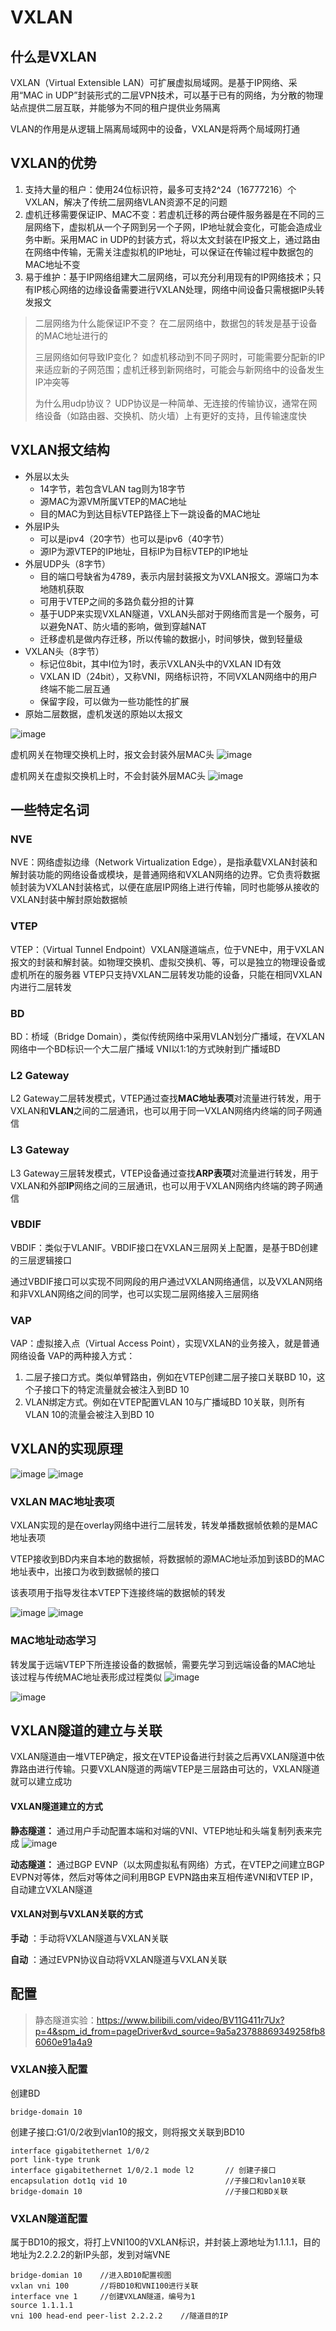 # VXLAN

## 什么是VXLAN
VXLAN（Virtual Extensible LAN）可扩展虚拟局域网。是基于IP网络、采用“MAC in UDP”封装形式的二层VPN技术，可以基于已有的网络，为分散的物理站点提供二层互联，并能够为不同的租户提供业务隔离

VLAN的作用是从逻辑上隔离局域网中的设备，VXLAN是将两个局域网打通

## VXLAN的优势
1. 支持大量的租户：使用24位标识符，最多可支持2^24（16777216）个VXLAN，解决了传统二层网络VLAN资源不足的问题
2. 虚机迁移需要保证IP、MAC不变：若虚机迁移的两台硬件服务器是在不同的三层网络下，虚拟机从一个子网到另一个子网，IP地址就会变化，可能会造成业务中断。采用MAC in UDP的封装方式，将以太文封装在IP报文上，通过路由在网络中传输，无需关注虚拟机的IP地址，可以保证在传输过程中数据包的MAC地址不变
3. 易于维护：基于IP网络组建大二层网络，可以充分利用现有的IP网络技术；只有IP核心网络的边缘设备需要进行VXLAN处理，网络中间设备只需根据IP头转发报文

> 二层网络为什么能保证IP不变？
> 在二层网络中，数据包的转发是基于设备的MAC地址进行的
>
> 三层网络如何导致IP变化？
> 如虚机移动到不同子网时，可能需要分配新的IP来适应新的子网范围；虚机迁移到新网络时，可能会与新网络中的设备发生IP冲突等
>
> 为什么用udp协议？
> UDP协议是一种简单、无连接的传输协议，通常在网络设备（如路由器、交换机、防火墙）上有更好的支持，且传输速度快

## VXLAN报文结构
* 外层以太头
  * 14字节，若包含VLAN tag则为18字节
  * 源MAC为源VM所属VTEP的MAC地址
  * 目的MAC为到达目标VTEP路径上下一跳设备的MAC地址
* 外层IP头
  * 可以是ipv4（20字节）也可以是ipv6（40字节）
  * 源IP为源VTEP的IP地址，目标IP为目标VTEP的IP地址
* 外层UDP头（8字节）
  * 目的端口号缺省为4789，表示内层封装报文为VXLAN报文。源端口为本地随机获取
  * 可用于VTEP之间的多路负载分担的计算
  * 基于UDP来实现VXLAN隧道，VXLAN头部对于网络而言是一个服务，可以避免NAT、防火墙的影响，做到穿越NAT
  * 迁移虚机是做内存迁移，所以传输的数据小，时间够快，做到轻量级
* VXLAN头（8字节）
  * 标记位8bit，其中I位为1时，表示VXLAN头中的VXLAN ID有效
  * VXLAN ID（24bit），又称VNI，网络标识符，不同VXLAN网络中的用户终端不能二层互通
  * 保留字段，可以做为一些功能性的扩展
* 原始二层数据，虚机发送的原始以太报文

![image](https://github.com/Cookie-ch/note/assets/79464052/389c20d9-f2de-4a6e-82d7-3f594d963eda)


虚机网关在物理交换机上时，报文会封装外层MAC头
![image](https://github.com/Cookie-ch/note/assets/79464052/e7694b2e-85f9-4909-858c-9e8b8ee3911c)

虚机网关在虚拟交换机上时，不会封装外层MAC头
![image](https://github.com/Cookie-ch/note/assets/79464052/a48839b5-18be-4bad-b557-e3c0509eb53e)

## 一些特定名词
### NVE
NVE：网络虚拟边缘（Network Virtualization Edge），是指承载VXLAN封装和解封装功能的网络设备或模块，是普通网络和VXLAN网络的边界。它负责将数据帧封装为VXLAN封装格式，以便在底层IP网络上进行传输，同时也能够从接收的VXLAN封装中解封原始数据帧

### VTEP
VTEP：（Virtual Tunnel Endpoint）VXLAN隧道端点，位于VNE中，用于VXLAN报文的封装和解封装。如物理交换机、虚拟交换机、等，可以是独立的物理设备或虚机所在的服务器
VTEP只支持VXLAN二层转发功能的设备，只能在相同VXLAN内进行二层转发

### BD
BD：桥域（Bridge Domain），类似传统网络中采用VLAN划分广播域，在VXLAN网络中一个BD标识一个大二层广播域
VNI以1:1的方式映射到广播域BD

### L2 Gateway
L2 Gateway二层转发模式，VTEP通过查找**MAC地址表项**对流量进行转发，用于VXLAN和**VLAN**之间的二层通讯，也可以用于同一VXLAN网络内终端的同子网通信

### L3 Gateway
L3 Gateway三层转发模式，VTEP设备通过查找**ARP表项**对流量进行转发，用于VXLAN和外部**IP**网络之间的三层通讯，也可以用于VXLAN网络内终端的跨子网通信

### VBDIF
VBDIF：类似于VLANIF。VBDIF接口在VXLAN三层网关上配置，是基于BD创建的三层逻辑接口

通过VBDIF接口可以实现不同网段的用户通过VXLAN网络通信，以及VXLAN网络和非VXLAN网络之间的同学，也可以实现二层网络接入三层网络

### VAP
VAP：虚拟接入点（Virtual Access Point），实现VXLAN的业务接入，就是普通网络设备
VAP的两种接入方式：
1. 二层子接口方式。类似单臂路由，例如在VTEP创建二层子接口关联BD 10，这个子接口下的特定流量就会被注入到BD 10
2. VLAN绑定方式。例如在VTEP配置VLAN 10与广播域BD 10关联，则所有VLAN 10的流量会被注入到BD 10

## VXLAN的实现原理
![image](https://github.com/Cookie-ch/note/assets/79464052/9e3e5bec-843f-4f1e-a6d3-8826e709b97b)
![image](https://github.com/Cookie-ch/note/assets/79464052/3e733c41-fc9a-4aef-a336-39c9e26e7b7d)

### VXLAN MAC地址表项
VXLAN实现的是在overlay网络中进行二层转发，转发单播数据帧依赖的是MAC地址表项

VTEP接收到BD内来自本地的数据帧，将数据帧的源MAC地址添加到该BD的MAC地址表中，出接口为收到数据帧的接口

该表项用于指导发往本VTEP下连接终端的数据帧的转发

![image](https://github.com/Cookie-ch/note/assets/79464052/c147d821-df55-424f-a935-d83f6f77257f)
![image](https://github.com/Cookie-ch/note/assets/79464052/1b7ed03d-c8b5-408f-b495-7e18cb41257b)

### MAC地址动态学习
转发属于远端VTEP下所连接设备的数据帧，需要先学习到远端设备的MAC地址
该过程与传统MAC地址表形成过程类似
![image](https://github.com/Cookie-ch/note/assets/79464052/3dc93f3d-87ef-4f88-b794-8286c78a7c92)

![image](https://github.com/Cookie-ch/note/assets/79464052/63991d2b-12bd-476c-aeca-081996fc5810)

## VXLAN隧道的建立与关联
VXLAN隧道由一堆VTEP确定，报文在VTEP设备进行封装之后再VXLAN隧道中依靠路由进行传输。只要VXLAN隧道的两端VTEP是三层路由可达的，VXLAN隧道就可以建立成功

#### VXLAN隧道建立的方式
**静态隧道：** 通过用户手动配置本端和对端的VNI、VTEP地址和头端复制列表来完成
![image](https://github.com/Cookie-ch/note/assets/79464052/d0d5b05b-7da5-4a44-85fd-d449e9193655)


**动态隧道：** 通过BGP EVNP（以太网虚拟私有网络）方式，在VTEP之间建立BGP EVPN对等体，然后对等体之间利用BGP EVPN路由来互相传递VNI和VTEP IP，自动建立VXLAN隧道

#### VXLAN对到与VXLAN关联的方式
**手动** ：手动将VXLAN隧道与VXLAN关联

**自动** ：通过EVPN协议自动将VXLAN隧道与VXLAN关联

## 配置
> 静态隧道实验：<https://www.bilibili.com/video/BV11G411r7Ux?p=4&spm_id_from=pageDriver&vd_source=9a5a23788869349258fb86060e91a4a9>
### VXLAN接入配置
创建BD
```
bridge-domain 10
```

创建子接口:G1/0/2收到vlan10的报文，则将报文关联到BD10
```
interface gigabitethernet 1/0/2
port link-type trunk
interface gigabitethernet 1/0/2.1 mode l2       // 创建子接口
encapsulation dot1q vid 10                      //子接口和vlan10关联
bridge-domain 10                                //子接口和BD关联
```

### VXLAN隧道配置
属于BD10的报文，将打上VNI100的VXLAN标识，并封装上源地址为1.1.1.1，目的地址为2.2.2.2的新IP头部，发到对端VNE
```
bridge-domian 10    //进入BD10配置视图
vxlan vni 100       //将BD10和VNI100进行关联
interface vne 1     //创建VXLAN隧道，编号为1
source 1.1.1.1
vni 100 head-end peer-list 2.2.2.2    //隧道目的IP
```
